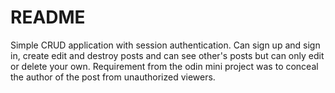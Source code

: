 # README

Simple CRUD application with session authentication. Can sign up and sign in, create edit and destroy posts and can see other's posts but can only edit or delete your own. Requirement from the odin mini project was to conceal the author of the post from unauthorized viewers.
